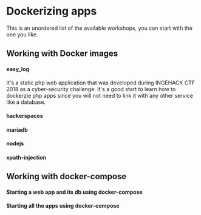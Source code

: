 # Dockerizing apps

This is an unordered list of the available workshops, you can start with the one you like.

## Working with Docker images

#### easy_log

It's a static php web application that was developed during INGEHACK CTF 2018 as a cyber-security challenge. It's a good start to learn how to dockerzie php apps since you will not need to link it with any other service like a database.

#### hackerspaces


#### mariadb


#### nodejs


#### xpath-injection


## Working with docker-compose

#### Starting a web app and its db using docker-compose


#### Starting all the apps using docker-compose
